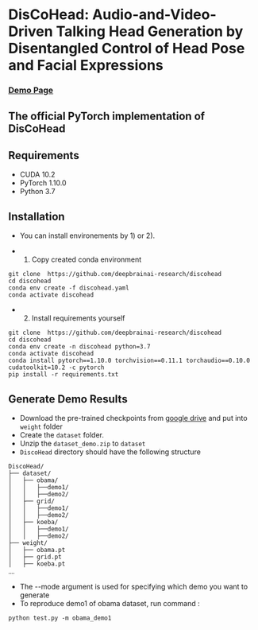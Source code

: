 # DisCoHead: Audio-and-Video-Driven Talking Head Generation by Disentangled Control of Head Pose and Facial Expressions

### [Demo Page](https://deepbrainai-research.github.io/discohead)

## The official PyTorch implementation of DisCoHead

## Requirements
- CUDA 10.2
- PyTorch 1.10.0
- Python 3.7

## Installation
- You can install environements by 1) or 2).

- 1. Copy created conda environment
```
git clone  https://github.com/deepbrainai-research/discohead
cd discohead
conda env create -f discohead.yaml
conda activate discohead
```
- 2. Install requirements yourself
```
git clone  https://github.com/deepbrainai-research/discohead
cd discohead
conda env create -n discohead python=3.7
conda activate discohead
conda install pytorch==1.10.0 torchvision==0.11.1 torchaudio==0.10.0 cudatoolkit=10.2 -c pytorch
pip install -r requirements.txt
```

## Generate Demo Results

- Download the pre-trained checkpoints from [google drive](https://drive.google.com/drive/folders/1z2uuPkXEacVSY7Hd5k_QD7ZIrVd2_a28?usp=sharing) and put into `weight` folder
- Create the `dataset` folder.
- Unzip the `dataset_demo.zip` to `dataset`
- `DiscoHead` directory should have the following structure
```
DiscoHead/
├── dataset/
│   ├── obama/
│   │   ├──demo1/
│   │   ├──demo2/
│   ├── grid/
│   │   ├──demo1/
│   │   ├──demo2/
│   ├── koeba/
│   │   ├──demo1/
│   │   ├──demo2/
├── weight/
│   ├── obama.pt
│   ├── grid.pt
│   ├── koeba.pt
‥‥
```
- The --mode argument is used for specifying which demo you want to generate
- To reproduce demo1 of obama dataset, run command :
```
python test.py -m obama_demo1
```
